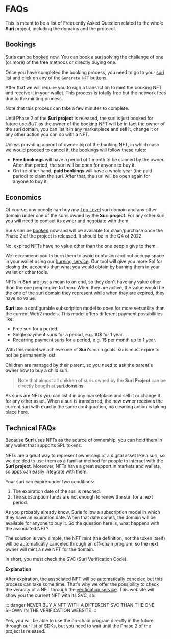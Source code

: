 # FAQs

This is meant to be a list of Frequently Asked Question related to the whole **Suri** project, including the domains and
the protocol.

## Bookings

<FaqBox title="How can I book a suri?">

Suris can be [booked](https://suri.domains/booking) now. You can book a suri solving the challenge of one (or more) of
the free methods or directly buying one.

</FaqBox>

<FaqBox title="How can I get the booking NFT?">

Once you have completed the booking process, you need to go to your [suri list](https://suri.domains/my-suris) and click
on any of the `Generate NFT` buttons.

After that we will require you to sign a transaction to mint the booking NFT and receive it in your wallet. This process
is totally free but the network fees due to the minting process.

Note that this process can take a few minutes to complete.

</FaqBox>

<FaqBox title="I've already booked a suri, what can I do with it?">

Until Phase 2 of the **Suri project** is released, the suri is just booked for future use _BUT_ as the owner of the
booking NFT will be in fact the owner of the suri domain, you can list it in any marketplace and sell it, change it or
any other action you can do with a NFT.

</FaqBox>

<FaqBox title="What happens if I loose a booking NFT or if I burn it?">

Unless providing a proof of ownership of the booking NFT, in which case we would proceed to cancel it, the bookings will
follow these rules:

- **Free bookings** will have a period of 1 month to be claimed by the owner. After that period, the suri will be open
  for anyone to buy it.
- On the other hand, **paid bookings** will have a whole year (the paid period) to claim the suri. After that, the suri
  will be open again for anyone to buy it.

</FaqBox>

## Economics

<FaqBox title="Will I be able to buy my own Suri domain?">

Of course, any people can buy any [Top Level][TLD] suri domain and any other domain under one of the suris owned by the
**Suri project**. For any other suri, you will need to contact its owner and negotiate with them.

</FaqBox>

<FaqBox title="When will I be able to buy a Suri domain?">

Suris can be [booked](https://suri.domains/booking) now and will be available for claim/purchase once the Phase 2 of the
project is released. It should be in the Q4 of 2022.

</FaqBox>

<FaqBox title="Is there any value remaining in expired NFTs?">

No, expired NFTs have no value other than the one people give to them.

We recommend you to burn them to avoid confusion and not occupy space in your wallet using
our [burning service](https://suri.domains/burn). Our tool will give you more Sol for closing the accounts than what you
would obtain by burning them in your wallet or other tools.

</FaqBox>

<FaqBox title="Are NFTs going to be sold as a source of revenue?">

NFTs in **Suri** are just a mean to an end, so they don't have any value other than the one people give to them. When
they are active, the value would be the one of the suri domain they represent while when they are expired, they have no
value.

</FaqBox>

<FaqBox title="Why is Suri using a subscription model?">

**Suri** use a configurable subscription model to open for more versatility than the current Web2 models. This model
offers different payment possibilities like:

- Free suri for a period.
- Single payment suris for a period, e.g. 10$ for 1 year.
- Recurring payment suris for a period, e.g. 1$ per month up to 1 year.

With this model we achieve one of **Suri**'s main goals: suris must expire to not be permanently lost.

</FaqBox>

<FaqBox title="Can I buy a sublevel of a suri?">

Children are managed by their parent, so you need to ask the parent's owner how to buy a child suri.

> Note that almost all children of suris owned by the **Suri Project** can be directly bougth
> at [suri.domains](https://suri.domains)

</FaqBox>

<FaqBox title="Can I sell my Suri domain?">

As suris are NFTs you can list it in any marketplace and sell it or change it for any other asset. When a suri is
transferred, the new owner receives the current suri with exactly the same configuration, no cleaning action is taking
place here.

</FaqBox>

## Technical FAQs

<FaqBox title="Can I hold my Suri domain's NFT in my wallet?">

Because **Suri** uses NFTs as the source of ownership, you can hold them in any wallet that supports SPL tokens.

</FaqBox>

<FaqBox title="Why does Suri use NFTs?">

NFTs are a great way to represent ownership of a digital asset like a suri, so we decided to use them as a familiar
method for people to interact with the **Suri project**. Moreover, NFTs have a great support in markets and wallets, so
apps can easily integrate with them.

</FaqBox>

<FaqBox title="When does my suri expire?">

Your suri can expire under two conditions:

1. The expiration date of the suri is reached.
2. The subscription funds are not enough to renew the suri for a next period.

</FaqBox>

<FaqBox title="What happens when my Suri domain expires?">

As you probably already know, Suris follow a subscription model in which they have an expiration date. When that date
comes, the domain will be available for anyone to buy it. So the question here is, what happens with the associated NFT?

The solution is very simple, the NFT mint (the definition, not the token itself) will be automatically canceled through
an off-chain program, so the next owner will mint a nwe NFT for the domain.

</FaqBox>

<FaqBox title="How do I confirm the veracity of a suri NFT?">

In short, you must check the SVC (Suri Verification Code).

**Explanation**

After expiration, the associated NFT will be automatically canceled but this process can take some time. That's why we
offer the possibility to check the veracity of a NFT through
the [verification service](https://suri.domains/domain/verify). This website will show you the current NFT with its SVC,
so:

::: danger
NEVER BUY A NFT WITH A DIFFERENT SVC THAN THE ONE SHOWN IN THE VERIFICATION WEBSITE
:::

</FaqBox>

<FaqBox title="Can I use the Suri's on-chain program directly?">

Yes, you will be able to use the on-chain program directly in the future through our list
of [SDKs](/en/development/sdk/), but you need to wait until the Phase 2 of the project is released.

</FaqBox>

[TLD]: https://en.wikipedia.org/wiki/Top-level_domain